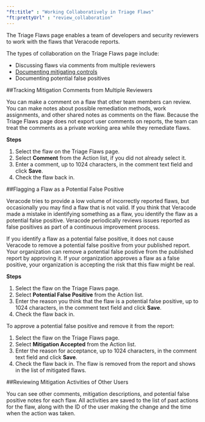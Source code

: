 ```yaml
---
"ft:title" : "Working Collaboratively in Triage Flaws"
"ft:prettyUrl" : "review_collaboration"
---
```

The Triage Flaws page enables a team of developers and security reviewers to work with the flaws that Veracode reports.

The types of collaboration on the Triage Flaws page include:

-   Discussing flaws via comments from multiple reviewers
-   [Documenting mitigating controls](https://docs.veracode.com/r/improve_mitigation)
-   Documenting potential false positives

##Tracking Mitigation Comments from Multiple Reviewers

You can make a comment on a flaw that other team members can review. You can make notes about possible remediation methods, work assignments, and other shared notes as comments on the flaw. Because the Triage Flaws page does not export user comments on reports, the team can treat the comments as a private working area while they remediate flaws.

<p font-size="13pt"><b>Steps</b></p>

1.  Select the flaw on the Triage Flaws page.
2.  Select **Comment** from the Action list, if you did not already select it.
3.  Enter a comment, up to 1024 characters, in the comment text field and click **Save**.
4.  Check the flaw back in.

##Flagging a Flaw as a Potential False Positive

Veracode tries to provide a low volume of incorrectly reported flaws, but occasionally you may find a flaw that is not valid. If you think that Veracode made a mistake in identifying something as a flaw, you identify the flaw as a potential false positive. Veracode periodically reviews issues reported as false positives as part of a continuous improvement process.

If you identify a flaw as a potential false positive, it does not cause Veracode to remove a potential false positive from your published report. Your organization can remove a potential false positive from the published report by approving it. If your organization approves a flaw as a false positive, your organization is accepting the risk that this flaw might be real.

<p font-size="13pt"><b>Steps</b></p>

1.  Select the flaw on the Triage Flaws page.
2.  Select **Potential False Positive** from the Action list.
3.  Enter the reason you think that the flaw is a potential false positive, up to 1024 characters, in the comment text field and click **Save**.
4.  Check the flaw back in.

To approve a potential false positive and remove it from the report:

1.  Select the flaw on the Triage Flaws page.
2.  Select **Mitigation Accepted** from the Action list.
3.  Enter the reason for acceptance, up to 1024 characters, in the comment text field and click **Save**.
4.  Check the flaw back in. The flaw is removed from the report and shows in the list of mitigated flaws.

##Reviewing Mitigation Activities of Other Users

You can see other comments, mitigation descriptions, and potential false positive notes for each flaw. All activities are saved to the list of past actions for the flaw, along with the ID of the user making the change and the time when the action was taken.


